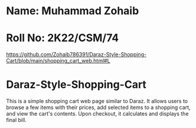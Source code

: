 # Name: Muhammad Zohaib 

# Roll No: 2K22/CSM/74

https://github.com/Zohaib786391/Daraz-Style-Shopping-Cart/blob/main/shopping_cart_web.html#L

# Daraz-Style-Shopping-Cart

This is a simple shopping cart web page similar to Daraz. It allows users to browse a few items with their prices, add selected items to a shopping cart, and view the cart's contents. Upon checkout, it calculates and displays the final bill.
